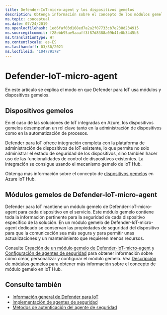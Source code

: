 ```yaml
---
title: Defender-IoT-micro-agent y los dispositivos gemelos
description: Obtenga información sobre el concepto de los módulos gemelos de Defender-IoT-micro-agent y cómo se usan en Defender para IoT.
ms.topic: conceptual
ms.date: 07/24/2019
ms.openlocfilehash: 1ed6faf03d168ed7a2a2f07733cb7e238d234915
ms.sourcegitcommit: f28ebb95ae9aaaff3f87d8388a09b41e0b3445b5
ms.translationtype: HT
ms.contentlocale: es-ES
ms.lasthandoff: 03/30/2021
ms.locfileid: "104779178"
---
```

# <a name="defender-iot-micro-agent"></a>Defender-IoT-micro-agent

En este artículo se explica el modo en que Defender para IoT usa módulos y dispositivos gemelos.

## <a name="device-twins"></a>Dispositivos gemelos

En el caso de las soluciones de IoT integradas en Azure, los dispositivos gemelos desempeñan un rol clave tanto en la administración de dispositivos como en la automatización de procesos.

Defender para IoT ofrece integración completa con la plataforma de administración de dispositivos de IoT existente, lo que permite no solo administrar el estado de seguridad de los dispositivos, sino también hacer uso de las funcionalidades de control de dispositivos existentes. La integración se consigue usando el mecanismo gemelo de IoT Hub.

Obtenga más información sobre el concepto de [dispositivos gemelos](../iot-hub/iot-hub-devguide-device-twins.md) en Azure IoT Hub.

## <a name="defender-iot-micro-agent-twins"></a>Módulos gemelos de Defender-IoT-micro-agent

Defender para IoT mantiene un módulo gemelo de Defender-IoT-micro-agent para cada dispositivo en el servicio.
Este módulo gemelo contiene toda la información pertinente para la seguridad de cada dispositivo específico de la solución.
En un módulo gemelo de Defender-IoT-micro-agent dedicado se conservan las propiedades de seguridad del dispositivo para que la comunicación sea más segura y para permitir unas actualizaciones y un mantenimiento que requieren menos recursos.

Consulte [Creación de un módulo gemelo de Defender-IoT-micro-agent](quickstart-create-security-twin.md) y [Configuración de agentes de seguridad](how-to-agent-configuration.md) para obtener información sobre cómo crear, personalizar y configurar el módulo gemelo. Vea [Descripción de módulos gemelos](../iot-hub/iot-hub-devguide-module-twins.md) para obtener más información sobre el concepto de módulo gemelo en IoT Hub.

## <a name="see-also"></a>Consulte también

- [Información general de Defender para IoT](overview.md)
- [Implementación de agentes de seguridad](how-to-deploy-agent.md)
- [Métodos de autenticación del agente de seguridad](concept-security-agent-authentication-methods.md)